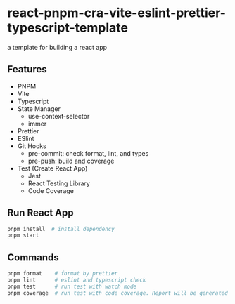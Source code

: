 # react-pnpm-cra-vite-eslint-prettier-typescript-template

a template for building a react app

## Features

- PNPM
- Vite
- Typescript
- State Manager
  - use-context-selector
  - immer
- Prettier
- ESlint
- Git Hooks
  - pre-commit: check format, lint, and types
  - pre-push: build and coverage
- Test (Create React App)
  - Jest
  - React Testing Library
  - Code Coverage

## Run React App

```bash
pnpm install  # install dependency
pnpm start
```

## Commands

```bash
pnpm format    # format by prettier
pnpm lint      # eslint and typescript check
pnpm test      # run test with watch mode
pnpm coverage  # run test with code coverage. Report will be generated at coverage/index.html
```
